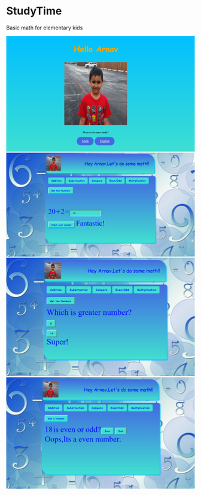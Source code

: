 # StudyTime
Basic math for elementary kids

![Home](https://github.com/SarikaRKshatriya/StudyTime/blob/master/Screens/Screenshot1.PNG)
![Math](https://github.com/SarikaRKshatriya/StudyTime/blob/master/Screens/Screenshot2.PNG)
![Math](https://github.com/SarikaRKshatriya/StudyTime/blob/master/Screens/Screenshot3.PNG)
![Math](https://github.com/SarikaRKshatriya/StudyTime/blob/master/Screens/Screenshot4.PNG)
